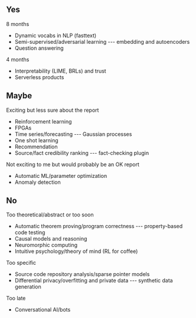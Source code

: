 ## Yes

8 months

- Dynamic vocabs in NLP (fasttext)
- Semi-supervised/adversarial learning --- embedding and autoencoders
- Question answering 

4 months

- Interpretability (LIME, BRLs) and trust
- Serverless products

## Maybe

Exciting but less sure about the report

- Reinforcement learning
- FPGAs
- Time series/forecasting --- Gaussian processes
- One shot learning
- Recommendation
- Source/fact credibility ranking --- fact-checking plugin

Not exciting to me but would probably be an OK report

- Automatic ML/parameter optimization
- Anomaly detection

## No

Too theoretical/abstract or too soon

- Automatic theorem proving/program correctness --- property-based code testing
- Causal models and reasoning
- Neuromorphic computing
- Intuitive psychology/theory of mind (RL for coffee)

Too specific

- Source code repository analysis/sparse pointer models
- Differential privacy/overfitting and private data --- synthetic data
  generation

Too late

- Conversational AI/bots

